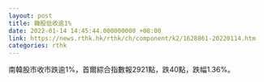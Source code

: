 ```yaml
---
layout: post
title: 韓股低收逾1%
date: 2022-01-14 14:45:44.000000000 +08:00
link: https://news.rthk.hk/rthk/ch/component/k2/1628861-20220114.htm
categories: rthk
---
```


南韓股市收市跌逾1%，首爾綜合指數報2921點，跌40點，跌幅1.36%。
